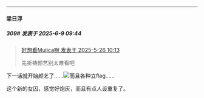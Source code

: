 ﻿
*****

####  梁日浮  
##### 309#       发表于 2025-6-9 09:44

<blockquote><a href="httphttps://stage1st.com/2b/forum.php?mod=redirect&amp;goto=findpost&amp;pid=67851477&amp;ptid=2150456" target="_blank">好想看Mujica啊 发表于 2025-5-26 10:13</a>

先祈祷颜艺别太难看吧</blockquote>
下一话就开始颜艺了……<img src="https://static.stage1st.com/image/smiley/face2017/067.png" referrerpolicy="no-referrer">而且各种立flag……

这个新的女囚，感觉好炮灰，而且有点人设重复了。

